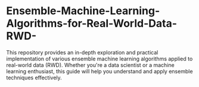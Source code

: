 # Ensemble-Machine-Learning-Algorithms-for-Real-World-Data-RWD-
This repository provides an in-depth exploration and practical implementation of various ensemble machine learning algorithms applied to real-world data (RWD). Whether you're a data scientist or a machine learning enthusiast, this guide will help you understand and apply ensemble techniques effectively.
